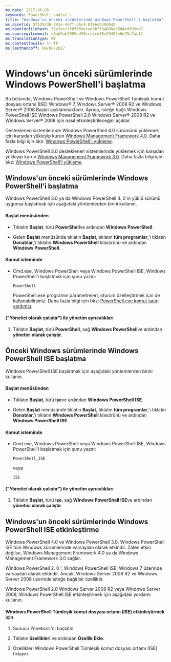 ```yaml
---
ms.date: 2017-06-05
keywords: PowerShell cmdlet'i
title: "Windows'un önceki sürümlerinde Windows PowerShell'i başlatma"
ms.assetid: 57125436-3d1e-4e7f-b5c4-8f0ecb49d642
ms.openlocfilehash: 52e3acc1fd3009ecad3b7134008e38d4edfb5ca7
ms.sourcegitcommit: d6ab9ab5909ed59cce4ce30e29457e0e75c7ac12
ms.translationtype: MT
ms.contentlocale: tr-TR
ms.lasthandoff: 09/08/2017
---
```

# <a name="starting-windows-powershell-on-earlier-versions-of-windows"></a>Windows'un önceki sürümlerinde Windows PowerShell'i başlatma
Bu bölümde, Windows PowerShell ve Windows PowerShell Tümleşik komut dosyası ortamı (ISE) Windows® 7, Windows Server® 2008 R2 ve Windows Server® 2008 Başlat açıklanmaktadır. Ayrıca, isteğe bağlı Windows PowerShell ISE Windows PowerShell 2.0 Windows Server® 2008 R2 ve Windows Server® 2008 için nasıl etkinleştirileceğini açıklar.

Desteklenen sistemlerinde Windows PowerShell 4.0 sürümünü yüklemek için karşıdan yükleyip kurun [Windows Management Framework 4.0](http://go.microsoft.com/fwlink/?LinkID=293881). Daha fazla bilgi için bkz: [Windows PowerShell'i yükleme](Installing-Windows-PowerShell.md).

Windows PowerShell 3.0 desteklenen sistemlerinde yüklemek için karşıdan yükleyip kurun [Windows Management Framework 3.0](http://go.microsoft.com/fwlink/?LinkID=240290). Daha fazla bilgi için bkz: [Windows PowerShell'i yükleme](Installing-Windows-PowerShell.md).

## <a name="how-to-start-windows-powershell-on-earlier-versions-of-windows"></a>Windows'un önceki sürümlerinde Windows PowerShell'i başlatma
Windows PowerShell 3.0 ya da Windows PowerShell 4. 0'ın yüklü sürümü uygunsa başlatmak için aşağıdaki yöntemlerden birini kullanın.

#### <a name="from-the-start-menu"></a>Başlat menüsünden

- Tıklatın **Başlat**, türü **PowerShell**ve ardından **Windows PowerShell**.

- Gelen **Başlat** menüsünde tıklatın **Başlat**, tıklatın **tüm programlar**,'ı tıklatın **Donatılar**,'ı tıklatın **Windows PowerShell**  klasörünü ve ardından **Windows PowerShell**.

#### <a name="at-the-command-prompt"></a>Komut isteminde

- Cmd.exe, Windows PowerShell veya Windows PowerShell ISE, Windows PowerShell'i başlatmak için şunu yazın:

    ```
    PowerShell
    ```

    PowerShell.exe programın parametreleri, oturum özelleştirmek için de kullanabilirsiniz. Daha fazla bilgi için bkz: [PowerShell.exe komut satırı yardımcı](../core-powershell/console/PowerShell.exe-Command-Line-Help.md).

#### <a name="with-administrative-privileges-run-as-administrator"></a>("Yönetici olarak çalıştır") ile yönetim ayrıcalıkları

1. Tıklatın **Başlat**, türü **PowerShell**, sağ **Windows PowerShell**ve ardından **yönetici olarak çalıştır**.

## <a name="how-to-start-windows-powershell-ise-on-earlier-releases-of-windows"></a>Önceki Windows sürümlerinde Windows PowerShell ISE başlatma
Windows PowerShell ISE başlatmak için aşağıdaki yöntemlerden birini kullanın.

#### <a name="from-the-start-menu"></a>Başlat menüsünden

- Tıklatın **Başlat**, türü **işe**ve ardından **Windows PowerShell ISE**.

- Gelen **Başlat** menüsünde tıklatın **Başlat**, tıklatın **tüm programlar**,'ı tıklatın **Donatılar**,'ı tıklatın **Windows PowerShell**  klasörünü ve ardından **Windows PowerShell ISE**.

#### <a name="at-the-command-prompt"></a>Komut isteminde

- Cmd.exe, Windows PowerShell veya Windows PowerShell ISE, Windows PowerShell'i başlatmak için şunu yazın:

    ```
    PowerShell_ISE
    ```

    veya

    ```
    ISE
    ```

#### <a name="with-administrative-privileges-run-as-administrator"></a>("Yönetici olarak çalıştır") ile yönetim ayrıcalıkları

1. Tıklatın **Başlat**, türü **işe**, sağ **Windows PowerShell ISE**ve ardından **yönetici olarak çalıştır**.

## <a name="how-to-enable-windows-powershell-ise-on-earlier-releases-of-windows"></a>Windows'un önceki sürümlerinde Windows PowerShell ISE etkinleştirme
Windows PowerShell 4.0 ve Windows PowerShell 3.0, Windows PowerShell ISE tüm Windows sürümlerinde varsayılan olarak etkindir. Zaten etkin değilse, Windows Management Framework 4.0 ya da Windows Management Framework 3.0 sağlar.

Windows PowerShell 2. 0 ', Windows PowerShell ISE, Windows 7 üzerinde varsayılan olarak etkindir. Ancak, Windows Server 2008 R2 ve Windows Server 2008 üzerinde isteğe bağlı bir özelliktir.

Windows PowerShell 2.0 Windows Server 2008 R2 veya Windows Server 2008, Windows PowerShell ISE etkinleştirmek için aşağıdaki yordamı kullanın.

#### <a name="to-enable-windows-powershell-integrated-scripting-environment-ise"></a>Windows PowerShell Tümleşik komut dosyası ortamı (ISE) etkinleştirmek için

1. Sunucu Yöneticisi'ni başlatın.

2. Tıklatın **özellikleri** ve ardından **Özellik Ekle**.

3. Özellikleri Windows PowerShell Tümleşik komut dosyası ortamı (ISE) tıklayın.

